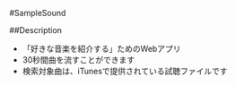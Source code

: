 #SampleSound

##Description

* 「好きな音楽を紹介する」ためのWebアプリ
* 30秒間曲を流すことができます
* 検索対象曲は、iTunesで提供されている試聴ファイルです
